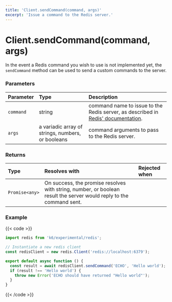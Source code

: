 ```yaml
---
title: 'Client.sendCommand(command, args)'
excerpt: 'Issue a command to the Redis server.'
---
```


# Client.sendCommand(command, args)

In the event a Redis command you wish to use is not implemented yet, the `sendCommand` method can be used to send a custom commands to the server.

### Parameters

| Parameter | Type                                              | Description                                                                                                    |
| :-------- | :------------------------------------------------ | :------------------------------------------------------------------------------------------------------------- |
| `command` | string                                            | command name to issue to the Redis server, as described in [Redis' documentation](https://redis.io/commands/). |
| `args`    | a variadic array of strings, numbers, or booleans | command arguments to pass to the Redis server.                                                                 |

### Returns

| Type           | Resolves with                                                                                                       | Rejected when |
| :------------- | :------------------------------------------------------------------------------------------------------------------ | :------------ |
| `Promise<any>` | On success, the promise resolves with string, number, or boolean result the server would reply to the command sent. |               |

### Example

{{< code >}}

```javascript
import redis from 'k6/experimental/redis';

// Instantiate a new redis client
const redisClient = new redis.Client('redis://localhost:6379');

export default async function () {
  const result = await redisClient.sendCommand('ECHO', 'Hello world');
  if (result !== 'Hello world') {
    throw new Error('ECHO should have returned "Hello world"');
  }
}
```

{{< /code >}}
